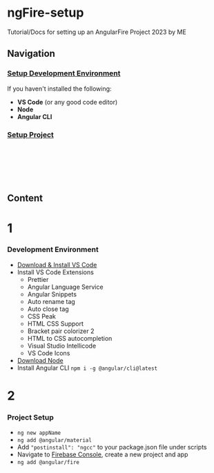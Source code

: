 # ngFire-setup
Tutorial/Docs for setting up an AngularFire Project 2023 by ME

## Navigation
### [Setup Development Environment](#1)
If you haven't installed the following:
- __VS Code__ (or any good code editor)
- __Node__
- __Angular CLI__

### [Setup Project](#2)

&nbsp;

&nbsp;

&nbsp;

## Content
# 1
### Development Environment 
- [Download & Install VS Code](https://code.visualstudio.com/download)
- Install VS Code Extensions
  - Prettier
  - Angular Language Service
  - Angular Snippets
  - Auto rename tag
  - Auto close tag
  - CSS Peak
  - HTML CSS Support
  - Bracket pair colorizer 2
  - HTML to CSS autocompletion
  - Visual Studio Intellicode
  - VS Code Icons
- [Download Node](https://nodejs.org/pt-br/download)
- Install Angular CLI `npm i -g @angular/cli@latest`

# 2
### Project Setup
-  `ng new appName`
-  `ng add @angular/material`
-  Add `"postinstall": "ngcc"` to your package.json file under scripts
-  Navigate to [Firebase Console](https://console.firebase.com), create a new project and app
-  `ng add @angular/fire` 
